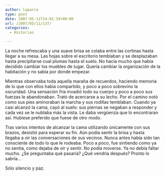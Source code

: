 ```yaml
---
author: laparca
type: post
date: 2007-05-11T14:01:19+00:00
url: /2007/05/11/137/
categories:
  - Historias

---
```

La noche refrescaba y una suave brisa se colaba entre las cortinas hasta llegar a su mesa. Las hojas sobre el escritorio temblaban y se desplazaban hasta precipitarse cual plumas hasta el suelo. No hacía mucho que había decidido cambiar los muebles de lugar. Quería cambiar la organización de la habitación y no sabía por donde empezar.

Mientras observaba toda aquella maraña de recuerdos, haciendo memoria de lo que con ellos había compartido, y poco a poco sobrevino la oscuridad. Una sensación fria invadió todo su cuerpo y poco a poco sus fuerzas le abandonaban. Trató de acercarse a su lecho. Por el camino notó como sus pies aminoraban la marcha y sus rodillas temblaban. Cuando ya casi alcanzó la cama, cayó al suelo: sus piernas se negaban a responder y cada vez se le nublaba más la vista. Le daba vergüenza que lo encontraran así. Hubiese preferido que fuese de otro modo.

Tras varios intentos de alcanzar la cama utilizando únicamente con sus brazos, desistió para esperar su fin. Aún podía sentir la brisa y hasta llegaba a oir las conversaciones de sus vecinos. Nunca antes había sido tan consciente de todo lo que le rodeaba. Poco a poco, fue sintiendo como ya no sentia, como dejaba de oir y sentir. No podía moverse. Ya no debía faltar mucho. ¿Se preguntaba qué pasaría? ¿Qué vendría después? Pronto lo sabría&#8230;

Sólo silencio y paz.
